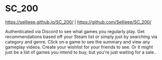 # SC_200
https://sellieee.github.io/SC_200/ | https://github.com/Sellieee/SC_200/

Authenticated via Discord to see what games you regularly play. Get recommendations based off your Steam list or simply just by searching via category and genre. Click on a game to see the summary and view any gameplay videos.
Create your wishlist for your friends to see. Or it might just be a list of games you intend to buy, but you're just waiting for a sale..
